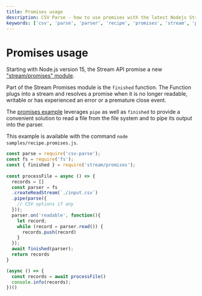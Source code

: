 ```yaml
---
title: Promises usage
description: CSV Parse - how to use promises with the latest Nodejs Stream API.
keywords: ['csv', 'parse', 'parser', 'recipe', 'promises', 'stream', 'pipe', 'read']
---
```


# Promises usage

Starting with Node.js version 15, the Stream API promise a new ["stream/promises" module](https://nodejs.org/api/stream.html#stream_streams_promises_api).

Part of the Stream Promises module is the `finished` function. The Function plugs into a stream and resolves a promise when it is no longer readable, writable or has experienced an error or a premature close event.

The [promises example](https://github.com/adaltas/node-csv-parse/blob/master/samples/recipe.promises.js) leverages `pipe` as well as `finished` to provide a convenient solution to read a file from the file system and to pipe its output into the parser.

This example is available with the command `node samples/recipe.promises.js`.

```js
const parse = require('csv-parse');
const fs = require('fs');
const { finished } = require('stream/promises');
 
const processFile = async () => {
  records = []
  const parser = fs
  .createReadStream(`./input.csv`)
  .pipe(parse({
    // CSV options if any
  }));
  parser.on('readable', function(){
    let record;
    while (record = parser.read()) {
      records.push(record)
    }
  });
  await finished(parser);
  return records
}

(async () => {
  const records = await processFile()
  console.info(records);
})()
```
